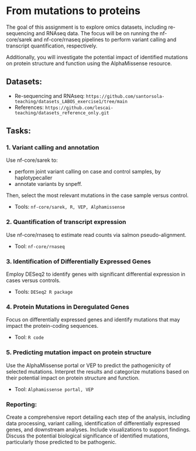 # From mutations to proteins

The goal of this assignment is to explore omics datasets, including re-sequencing and RNAseq data. The focus will be on running the nf-core/sarek and nf-core/rnaseq pipelines to perform variant calling and transcript quantification, respectively.

Additionally, you will investigate the potential impact of identified mutations on protein structure and function using the AlphaMissense resource.

## Datasets:

- Re-sequencing and RNAseq: ```https://github.com/santorsola-teaching/datasets_LABOS_exercise1/tree/main```
- References: ```https://github.com/lescai-teaching/datasets_reference_only.git```


## Tasks:

### 1. Variant calling and annotation

Use nf-core/sarek to:
- perform  joint variant calling on case and control samples, by haplotypecaller 
- annotate variants by snpeff. 

Then, select the most relevant mutations in the case sample versus control.

- Tools: ```nf-core/sarek, R, VEP, Alphamissense```


### 2. Quantification of transcript expression

Use nf-core/rnaseq to estimate read counts via salmon pseudo-alignment.


- Tool: ```nf-core/rnaseq```


### 3. Identification of Differentially Expressed Genes

Employ DESeq2 to identify genes with significant differential expression in cases versus controls.

- Tools: ```DESeq2 R package```


### 4. Protein Mutations in Deregulated Genes


Focus on differentially expressed genes and identify mutations that may impact the protein-coding sequences.

- Tool: ```R code```


### 5. Predicting mutation impact on protein structure

Use the AlphaMissense portal or VEP to predict the pathogenicity of selected mutations.
Interpret the results and categorize mutations based on their potential impact on protein structure and function.

- Tool: ```Alphamissense portal, VEP```

### Reporting:

Create a comprehensive report detailing each step of the analysis, including data processing, variant calling, identification of differentially expressed genes, and downstream analyses. 
Include visualizations to support findings. 
Discuss the potential biological significance of identified mutations, particularly those predicted to be pathogenic.






